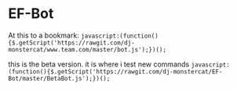 # EF-Bot
At this to a bookmark:
`javascript:(function(){$.getScript('https://rawgit.com/dj-monstercat/www.team.com/master/bot.js');})();`

this is the beta version. it is where i test new commands `javascript:(function(){$.getScript('https://rawgit.com/dj-monstercat/EF-Bot/master/BetaBot.js');})();`
